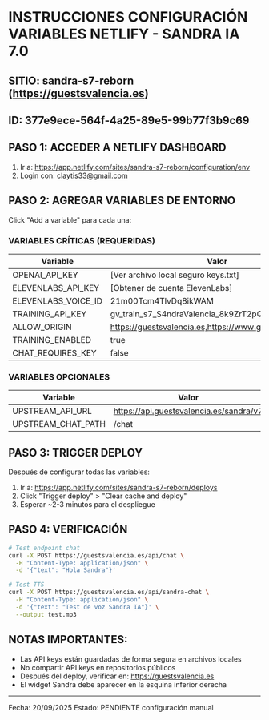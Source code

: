 # INSTRUCCIONES CONFIGURACIÓN VARIABLES NETLIFY - SANDRA IA 7.0

## SITIO: sandra-s7-reborn (https://guestsvalencia.es)
## ID: 377e9ece-564f-4a25-89e5-99b77f3b9c69

## PASO 1: ACCEDER A NETLIFY DASHBOARD

1. Ir a: https://app.netlify.com/sites/sandra-s7-reborn/configuration/env
2. Login con: claytis33@gmail.com

## PASO 2: AGREGAR VARIABLES DE ENTORNO

Click "Add a variable" para cada una:

### VARIABLES CRÍTICAS (REQUERIDAS)

| Variable | Valor | Scope |
|----------|-------|-------|
| OPENAI_API_KEY | [Ver archivo local seguro keys.txt] | Functions |
| ELEVENLABS_API_KEY | [Obtener de cuenta ElevenLabs] | Functions |
| ELEVENLABS_VOICE_ID | 21m00Tcm4TlvDq8ikWAM | Functions |
| TRAINING_API_KEY | gv_train_s7_S4ndraValencia_8k9ZrT2pQ6 | Functions |
| ALLOW_ORIGIN | https://guestsvalencia.es,https://www.guestsvalencia.es | Functions |
| TRAINING_ENABLED | true | Functions |
| CHAT_REQUIRES_KEY | false | Functions |

### VARIABLES OPCIONALES

| Variable | Valor | Scope |
|----------|-------|-------|
| UPSTREAM_API_URL | https://api.guestsvalencia.es/sandra/v7 | Functions |
| UPSTREAM_CHAT_PATH | /chat | Functions |

## PASO 3: TRIGGER DEPLOY

Después de configurar todas las variables:

1. Ir a: https://app.netlify.com/sites/sandra-s7-reborn/deploys
2. Click "Trigger deploy" > "Clear cache and deploy"
3. Esperar ~2-3 minutos para el despliegue

## PASO 4: VERIFICACIÓN

```bash
# Test endpoint chat
curl -X POST https://guestsvalencia.es/api/chat \
  -H "Content-Type: application/json" \
  -d '{"text": "Hola Sandra"}'

# Test TTS
curl -X POST https://guestsvalencia.es/api/sandra-chat \
  -H "Content-Type: application/json" \
  -d '{"text": "Test de voz Sandra IA"}' \
  --output test.mp3
```

## NOTAS IMPORTANTES:

- Las API keys están guardadas de forma segura en archivos locales
- No compartir API keys en repositorios públicos
- Después del deploy, verificar en: https://guestsvalencia.es
- El widget Sandra debe aparecer en la esquina inferior derecha

---
Fecha: 20/09/2025
Estado: PENDIENTE configuración manual